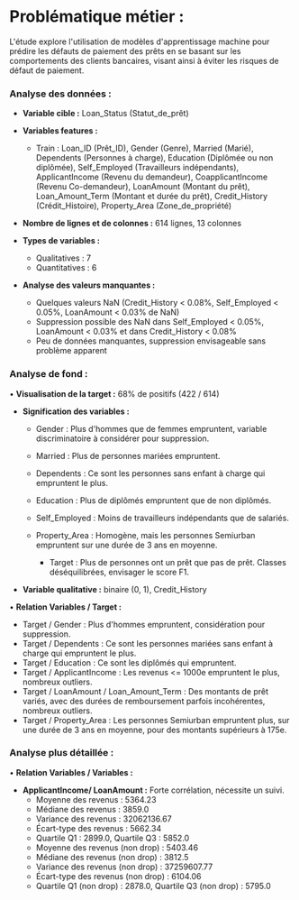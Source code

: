 # Problématique métier :
L'étude explore l'utilisation de modèles d'apprentissage machine pour prédire les défauts de paiement des prêts en se basant sur les comportements des clients bancaires, visant ainsi à éviter les risques de défaut de paiement.


### Analyse des données :

- **Variable cible :** Loan_Status (Statut_de_prêt)
  
- **Variables features :** 
  - Train : Loan_ID (Prêt_ID), Gender (Genre), Married (Marié), Dependents (Personnes à charge), Education (Diplômée ou non diplômée), Self_Employed (Travailleurs indépendants), ApplicantIncome (Revenu du demandeur), CoapplicantIncome (Revenu Co-demandeur), LoanAmount (Montant du prêt), Loan_Amount_Term (Montant et durée du prêt), Credit_History (Crédit_Histoire), Property_Area (Zone_de_propriété)

- **Nombre de lignes et de colonnes :** 614 lignes, 13 colonnes

- **Types de variables :** 
  - Qualitatives : 7
  - Quantitatives : 6

- **Analyse des valeurs manquantes :**
  - Quelques valeurs NaN (Credit_History < 0.08%, Self_Employed < 0.05%, LoanAmount < 0.03% de NaN)
  - Suppression possible des NaN dans Self_Employed < 0.05%, LoanAmount < 0.03% et dans Credit_History < 0.08%
  - Peu de données manquantes, suppression envisageable sans problème apparent


### Analyse de fond :

• **Visualisation de la target :** 68% de positifs (422 / 614)

- **Signification des variables :**
  - Gender : Plus d'hommes que de femmes empruntent, variable discriminatoire à considérer pour suppression.
  - Married : Plus de personnes mariées empruntent.
  - Dependents : Ce sont les personnes sans enfant à charge qui empruntent le plus.
  - Education : Plus de diplômés empruntent que de non diplômés.
  - Self_Employed : Moins de travailleurs indépendants que de salariés.
  - Property_Area : Homogène, mais les personnes Semiurban empruntent sur une durée de 3 ans en moyenne.

    - Target : Plus de personnes ont un prêt que pas de prêt. Classes déséquilibrées, envisager le score F1.

- **Variable qualitative :** binaire (0, 1),  Credit_History

• **Relation Variables / Target :** 

- Target / Gender : Plus d'hommes empruntent, considération pour suppression.
- Target / Dependents : Ce sont les personnes mariées sans enfant à charge qui empruntent le plus.
- Target / Education : Ce sont les diplômés qui empruntent.
- Target / ApplicantIncome : Les revenus <= 1000e empruntent le plus, nombreux outliers.
- Target / LoanAmount / Loan_Amount_Term  : Des montants de prêt variés, avec des durées de remboursement parfois incohérentes, nombreux outliers.
- Target / Property_Area : Les personnes Semiurban empruntent plus, sur une durée de 3 ans en moyenne, pour des montants supérieurs à 175e.

### Analyse plus détaillée :
• **Relation Variables / Variables :**
	
- **ApplicantIncome/ LoanAmount :** Forte corrélation, nécessite un suivi.
  - Moyenne des revenus : 5364.23
  - Médiane des revenus : 3859.0
  - Variance des revenus : 32062136.67 
  - Écart-type des revenus : 5662.34
  - Quartile Q1 : 2899.0, Quartile Q3 : 5852.0
  - Moyenne des revenus (non drop) : 5403.46
  - Médiane des revenus (non drop) : 3812.5
  - Variance des revenus (non drop) : 37259607.77
  - Écart-type des revenus (non drop) : 6104.06
  - Quartile Q1 (non drop) : 2878.0, Quartile Q3 (non drop) : 5795.0


  
 
    
